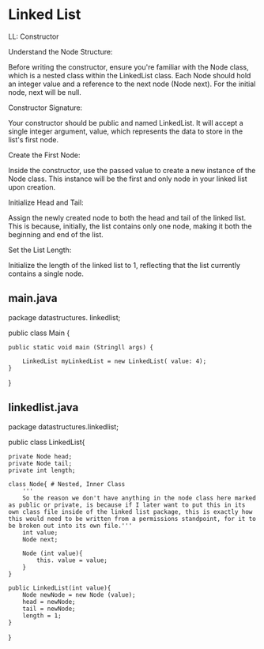 # Linked List

LL: Constructor

Understand the Node Structure:

Before writing the constructor, ensure you're familiar with the Node class, which is a nested class within the LinkedList class. Each Node should hold an integer value and a reference to the next node (Node next). For the initial node, next will be null.

Constructor Signature:

Your constructor should be public and named LinkedList. It will accept a single integer argument, value, which represents the data to store in the list's first node.

Create the First Node:

Inside the constructor, use the passed value to create a new instance of the Node class. This instance will be the first and only node in your linked list upon creation.

Initialize Head and Tail:

Assign the newly created node to both the head and tail of the linked list. This is because, initially, the list contains only one node, making it both the beginning and end of the list.

Set the List Length:

Initialize the length of the linked list to 1, reflecting that the list currently contains a single node.

## main.java

package datastructures. linkedlist;

public class Main {

    public static void main (Stringll args) {

        LinkedList myLinkedList = new LinkedList( value: 4);
    }
}

## linkedlist.java

package datastructures.linkedlist;

public class LinkedList{

    private Node head;
    private Node tail;
    private int length;

    class Node{ # Nested, Inner Class
        '''
        So the reason we don't have anything in the node class here marked as public or private, is because if I later want to put this in its own class file inside of the linked list package, this is exactly how this would need to be written from a permissions standpoint, for it to be broken out into its own file.'''
        int value;
        Node next;

        Node (int value){
            this. value = value;
        }
    }

    public LinkedList(int value){
        Node newNode = new Node (value);
        head = newNode;
        tail = newNode;
        length = 1;
    }
}


